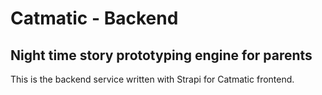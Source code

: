 # Catmatic - Backend
## Night time story prototyping engine for parents

This is the backend service written with Strapi for Catmatic frontend.